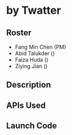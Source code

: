 # <Project Name> by Twatter  

## Roster  
* Fang Min Chen (PM)
* Abid Talukder (<Add Role>)
* Faiza Huda (<Add Role>)
* Ziying Jian (<Add Role>)

## Description

## APIs Used

## Launch Code
